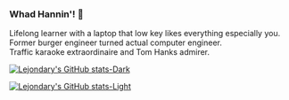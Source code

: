 ### Whad Hannin'! 👋

Lifelong learner with a laptop that low key likes everything especially you.  
Former burger engineer turned actual computer engineer.  
Traffic karaoke extraordinaire and Tom Hanks admirer.  

[![Lejondary's GitHub stats-Dark](https://github-readme-stats.vercel.app/api?username=Lejondary&show_icons=true&theme=gruvbox&bg_color=00000000&rank_icon=percentile&hide=prs,contribs#gh-dark-mode-only)](https://github.com/Lejondary/github-readme-stats#gh-dark-mode-only)

[![Lejondary's GitHub stats-Light](https://github-readme-stats.vercel.app/api?username=Lejondary&show_icons=true&theme=gruvbox&bg_color=00000000&rank_icon=percentile&hide=prs,contribs#gh-light-mode-only)](https://github.com/Lejondary/github-readme-stats#gh-light-mode-only)

<!-- TODO
- [x] add github stats
- [ ] add most used languages stats
- [ ] add streak stats
- [ ] add road card
- [ ] add dev.to badge
- [ ] add profile views badge
- [ ] add linkedin badge
- [ ] add github badge
- [ ] add skills badges w/ categories
- [ ] add spotify 
- [ ] add gif asset
- [ ] add portfolio badge
- [ ] add .dev badge
- [ ] add gcp dev profile badge
- [ ] add certs badges
- [ ] add riot val badge
-->